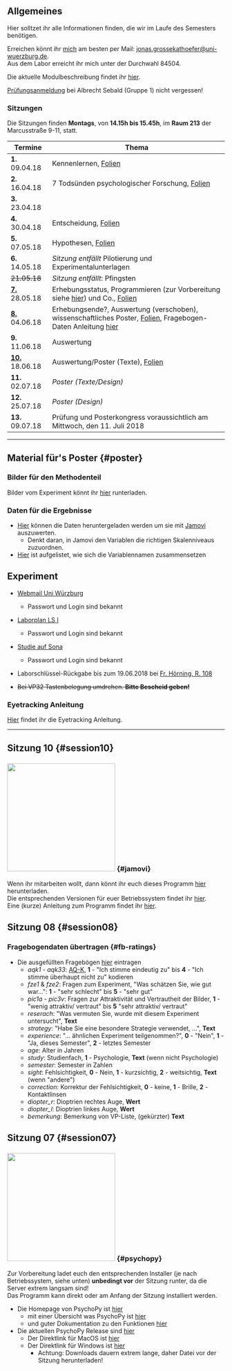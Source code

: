 ## Allgemeines

Hier solltzet ihr alle Informationen finden, die wir im Laufe des Semesters benötigen.

Erreichen könnt ihr [mich](http://www.i1.psychologie.uni-wuerzburg.de/ekp/personen/jonas-grossekathoefer/msc-jonas-grossekathoefer/) am besten per Mail: [jonas.grossekathoefer@uni-wuerzburg.de](mailto:jonas.grossekathoefer@uni-wuerzburg.de).  
Aus dem Labor erreicht ihr mich unter der Durchwahl 84504.

Die aktuelle Modulbeschreibung findet ihr [hier](https://www2.uni-wuerzburg.de/mhb/MB-de-06-PSY-EFM-152-m01.pdf).

[Prüfungsanmeldung](https://www-sbhome1.zv.uni-wuerzburg.de/qisserver/rds?state=verpublish&status=init&vmfile=no&publishid=191119&moduleCall=webInfo&publishConfFile=webInfo&publishSubDir=veranstaltung) bei Albrecht Sebald (Gruppe 1) nicht vergessen!

### Sitzungen

Die Sitzungen finden **Montags**, von **14.15h bis 15.45h**, im **Raum 213** der Marcusstraße 9-11, statt.

|Termine                |Thema                                                        |
|-----------------------|-------------------------------------------------------------|
| **1.** 09.04.18       |Kennenlernen, [Folien](/ss18_empra08/slides/sitzung01.html)|
| **2.** 16.04.18       |7 Todsünden psychologischer Forschung, [Folien](/ss18_empra08/slides/sitzung02.html)|
| **3.** 23.04.18       ||
| **4.** 30.04.18       |Entscheidung, [Folien](/ss18_empra08/slides/sitzung04.html)|
| **5.** 07.05.18       |Hypothesen, [Folien](/ss18_empra08/slides/sitzung05.html)|
| **6.** 14.05.18       |*Sitzung entfällt* Pilotierung und Experimentalunterlagen|
| ~~21.05.18~~          |*Sitzung entfällt*: Pfingsten|
| [**7.**](#session07) 28.05.18       |Erhebungsstatus, Programmieren (zur Vorbereitung siehe [hier](#psychopy)) und Co., [Folien](/ss18_empra08/slides/sitzung07_psychopy.html)|
| [**8.**](#session08) 04.06.18       |Erhebungsende?, Auswertung (verschoben), wissenschaftliches Poster, [Folien](/ss18_empra08/slides/sitzung08_poster.html), Fragebogen-Daten Anleitung [hier](#fb-ratings)|
| **9.** 11.06.18       |Auswertung|
|[**10.**](#session10) 18.06.18       |Auswertung/Poster (Texte), [Folien](/ss18_empra08/slides/sitzung10_auswertung.html)|
|**11.** 02.07.18       |*Poster (Texte/Design)*|
|**12.** 25.07.18       |*Poster (Design)*|
|**13.** 09.07.18       |Prüfung und Posterkongress voraussichtlich am Mittwoch, den 11. Juli 2018|

---

## Material für's Poster {#poster}

### Bilder für den Methodenteil

Bilder vom Experiment könnt ihr [hier](/material/methoden-pics.zip) runterladen.

### Daten für die Ergebnisse

-   [Hier](material/results/df_jamovi.csv) können die Daten heruntergeladen werden um sie mit [Jamovi](#jamovi) auszuwerten.
    -   Denkt daran, in Jamovi den Variablen die richtigen Skalenniveaus zuzuordnen.
-   [Hier](https://grszkthfr.github.io/ss18_empra08/slides/sitzung10_auswertung.html#12) ist aufgelistet, wie sich die Variablennamen zusammensetzen

## Experiment

-   [Webmail Uni Würzburg](https://webmail.uni-wuerzburg.de/login.php)
    -   Passwort und Login sind bekannt

-   [Laborplan LS I](http://www.psychologie.uni-wuerzburg.de/psy1/laborbelegung_klinische/web/week.php?year=2018&month=5&day=25&area=3&room=45)
    -   Passwort und Login sind bekannt

-   [Studie auf Sona](https://psywue.sona-systems.com/exp_info.aspx?experiment_id=1067)
    -   Passwort und Login sind bekannt

-   Laborschlüssel-Rückgabe bis zum 19.06.2018 bei [Fr. Hörning, R. 108](http://www.i1.psychologie.uni-wuerzburg.de/klin/personen/hoerning-barbara/)

-   ~~Bei VP32 Tastenbelegung umdrehen. **Bitte Bescheid geben!**~~

### Eyetracking Anleitung

[Hier](/material/instruction/anleitung_et.html) findet ihr die Eyetracking Anleitung.

---

## Sitzung 10 {#session10}

### <img src="https://www.jamovi.org/assets/header-logo.svg" width="250"> {#jamovi}

Wenn ihr mitarbeiten wollt, dann könnt ihr euch dieses Programm [hier](https://www.jamovi.org) herunterladen.  
Die entsprechenden Versionen für euer Betriebssystem findet ihr [hier](https://www.jamovi.org/download.html).  
Eine (kurze) Anleitung zum Programm findet ihr [hier](https://www.jamovi.org/user-manual.html).

## Sitzung 08 {#session08}

### Fragebogendaten übertragen {#fb-ratings}

-   Die ausgefüllten Fragebögen [hier](/material/fb-ratings.csv) eintragen
    -   *aqk1* - *aqk33*: [AQ-K](https://econtent.hogrefe.com/doi/full/10.1026/1616-3443.36.4.280), **1** - "Ich stimme eindeutig zu" bis **4** - "Ich stimme überhaupt nicht zu" kodieren
    -   *fze1* & *fze2*: Fragen zum Experiment, "Was schätzen Sie, wie gut war...": **1** - "sehr schlecht" bis **5** - "sehr gut"
    -   *pic1a* - *pic3v*: Fragen zur Attraktivität und Vertrautheit der Bilder, **1** - "wenig attraktiv/ vertraut" bis **5** "sehr attraktiv/ vertraut"
    -   *reserach*: "Was vermuten Sie, wurde mit diesem Experiment untersucht", **Text**
    -   *strategy*: "Habe Sie eine besondere Strategie verwendet, ...", **Text**
    -   *experience*: "... ähnlichen Experiment teilgenommen?", **0** - "Nein", **1** - "Ja, dieses Semester", **2** - letztes Semester
    -   *age*: Alter in Jahren
    -   *study*: Studienfach, **1** - Psychologie, **Text** (wenn nicht Psychologie)
    -   *semester*: Semester in Zahlen
    -   *sight*: Fehlsichtigkeit, **0** - Nein, **1** - kurzsichtig, **2** - weitsichtig, **Text** (wenn "andere")
    -   *correction*: Korrektur der Fehlsichtigkeit, **0** - keine, **1** - Brille, **2** - Kontaktlinsen
    -   *diopter_r*: Dioptrien rechtes Auge, **Wert**
    -   *diopter_l*: Dioptrien linkes Auge, **Wert**
    -   *bemerkung*: Bemerkung von VP-Liste, (gekürzter) **Text**

## Sitzung 07 {#session07}

### <img src="http://www.psychopy.org/_static/psychopyDocBanner2.gif" width="250"> {#psychopy}

Zur Vorbereitung ladet euch den entsprechenden Installer (je nach Betriebssystem, siehe unten) **unbedingt vor** der Sitzung runter, da die Server extrem langsam sind!  
Das Programm kann direkt oder am Anfang der Sitzung installiert werden.

-   Die Homepage von PsychoPy ist [hier](http://psychopy.org/)
    -   mit einer Übersicht was PsychoPy ist [hier](http://psychopy.org/about/overview.html)
    -   und guter Dokumentation zu den Funktionen [hier](http://psychopy.org/api/api.html#api)
-   Die aktuellen PsychoPy Release sind [hier](https://github.com/psychopy/psychopy/releases)
    -   Der Direktlink für MacOS ist [hier](https://github.com/psychopy/psychopy/releases/download/1.90.2/StandalonePsychoPy2-1.90.2-MacOS.dmg)
    -   Der Direktlink für Windows ist [hier](https://github.com/psychopy/psychopy/releases/download/1.90.2/StandalonePsychoPy2-1.90.2-win32.exe)
        -   Achtung: Downloads dauern extrem lange, daher Datei vor der Sitzung herunterladen!
